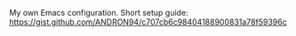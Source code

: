 My own Emacs configuration.
Short setup guide:
https://gist.github.com/ANDRON94/c707cb6c98404188900831a78f59396c
